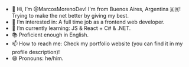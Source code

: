 - 👋 Hi, I’m @MarcosMorenoDev! I'm from Buenos Aires, Argentina 🇦🇷! Trying to make the net better by giving my best.
- 👀 I’m interested in: A full time job as a frontend web developer.
- 🌱 I’m currently learning: JS & React + C# & .NET.
- 📚 Proficient enough in English.
- 📫 How to reach me: Check my portfolio website (you can find it in my profile description)!
- 😄 Pronouns: he/him.
  
<!---
MarcosMorenoDev/MarcosMorenoDev is a ✨ special ✨ repository because its `README.md` (this file) appears on your GitHub profile.
You can click the Preview link to take a look at your changes.
--->
